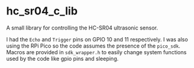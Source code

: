 # hc_sr04_c_lib
A small library for controlling the HC-SR04 ultrasonic sensor.

I had the `Echo` and `Trigger` pins on GPIO 10 and 11 respectively. I was also using the RPi Pico so the code assumes the presence of the `pico_sdk`. Macros are provided in `sdk_wrapper.h` to easily change system functions used by the code like gpio pins and sleeping.

